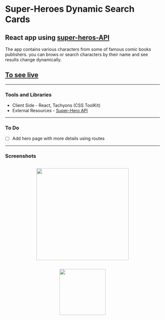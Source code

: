 # Super-Heroes Dynamic Search Cards

## React app using [super-heros-API](https://akabab.github.io/superhero-api/)

The app contains various characters from some of famous comic books publishers.
you can brows or search characters by their name and see results change dynamically.

## [To see live](https://or-yam.github.io/superhero-api-app/)

---

### Tools and Libraries

- Client Side - React, Tachyons (CSS ToolKit)
- External Resources - [Super-Hero API](https://akabab.github.io/superhero-api/)

---

### To Do

- [ ] Add hero page with more details using routes

---

### Screenshots

## <p align="center"><img src="https://res.cloudinary.com/dnrxmm7a0/image/upload/v1600231056/projects/sh3_r0r8i0.jpg" width="300"></p>

## <p align="center"><img src="https://res.cloudinary.com/dnrxmm7a0/image/upload/v1600231056/projects/sh2_yf8pa4.jpg" width="150"> </p>
